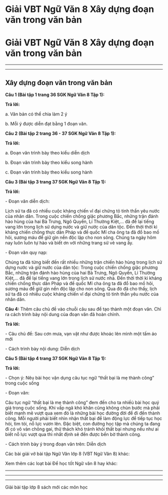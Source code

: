 # Giải VBT Ngữ Văn 8 Xây dựng đoạn văn trong văn bản

# Giải VBT Ngữ Văn 8 Xây dựng đoạn văn trong văn bản

* * *

* * *

## Xây dựng đoạn văn trong văn bản

**Câu 1 (Bài tập 1 trang 36 SGK Ngữ Văn 8 Tập 1):**

**Trả lời:**

a. Văn bản có thể chia làm 2 ý

b. Mỗi ý được diễn đạt bằng 1 đoạn văn.

**Câu 2 (Bài tập 2 trang 36 - 37 SGK Ngữ Văn 8 Tập 1):**

**Trả lời:**

a. Đoạn văn trình bày theo kiểu diễn dịch

b. Đoạn văn trình bày theo kiểu song hành

c. Đoạn văn trình bày theo kiểu song hành

**Câu 3 (Bài tập 3 trang 37 SGK Ngữ Văn 8 Tập 1):**

**Trả lời:**

\- Đoạn văn diễn dịch: 

Lịch sử ta đã có nhiều cuộc kháng chiến vĩ đại chứng tỏ tinh thần yêu nước của nhân dân. Trong cuộc chiến chống giặc phương Bắc, những trận đánh hào hùng của hai Bà Trưng, Ngô Quyền, Lí Thường Kiệt,... đã để lại tiếng vang lớn trong lịch sử dựng nước và giữ nước của dân tộc. Đến thời thời kì kháng chiến chống thực dân Pháp và đế quốc Mĩ cha ông ta đã đổ bao mồ hôi, sương máu để giữ gìn nền độc lập cho non sông. Chúng ta ngày hôm nay luôn luôn tự hào và biết ơn với những trang sử vẻ vang ấy.

\- Đoạn văn quy nạp:

Chúng ta đã từng biết đến rất nhiều những trận chiến hào hùng trong lịch sử dựng nước và giữ nước của dân tộc: Trong cuộc chiến chống giặc phương Bắc, những trận đánh hào hùng của hai Bà Trưng, Ngô Quyền, Lí Thường Kiệt,... đã để lại tiếng vang lớn trong lịch sử nước nhà. Đến thời thời kì kháng chiến chống thực dân Pháp và đế quốc Mĩ cha ông ta đã đổ bao mồ hôi, sương máu để giữ gìn nền độc lập cho non sông. Qua đó đã cho thấy, lịch sử ta đã có nhiều cuộc kháng chiến vĩ đại chứng tỏ tinh thần yêu nước của nhân dân.

**Câu 4:** Thêm câu chủ đề vào chuỗi câu sau để tạo thành một đoạn văn. Chỉ ra cách trình bày nội dung của đoạn văn đã hoàn chỉnh. 

**Trả lời:**

\- Câu chủ đề: Sau cơn mưa, vạn vật như được khoác lên mình một tấm áo mới

\- Cách trình bày nội dung: Diễn dịch

**Câu 5 (Bài tập 4 trang 37 SGK Ngữ Văn 8 Tập 1):**

**Trả lời:**

\- Chọn ý: Nêu bài học vận dụng câu tục ngữ “thất bại là mẹ thành công” trong cuộc sống

\- Đoạn văn:

Câu tục ngữ “thất bại là mẹ thành công” đem đến cho ta nhiềù bài học quý giá trong cuộc sống. Khi vấp ngã khó khăn cũng không chùn bước mà phải biết mạnh mẽ vượt qua xem đó là những bài học đường đời để đi đến thành công. Mỗi người phải biết nhìn nhận thất bại để làm động lực để tiếp tục học hỏi, tìm tỏi, nỗ lực vươn lên. Đặc biệt, con đường học tập mà chúng ta đang đi có vô vàn chông gai, thử thách khó tránh khỏi thất bại nhưng nếu như ai biết nỗ lực vượt qua thì nhất định sẽ đến được bến bờ thành công.

\- Cách trình bày ý trong đoạn văn trên: Diễn dịch

Các bài giải vở bài tập Ngữ Văn lớp 8 (VBT Ngữ Văn 8) khác:

Xem thêm các loạt bài Để học tốt Ngữ văn 8 hay khác:

* * *

* * *

* * *

Giải bài tập lớp 8 sách mới các môn học
